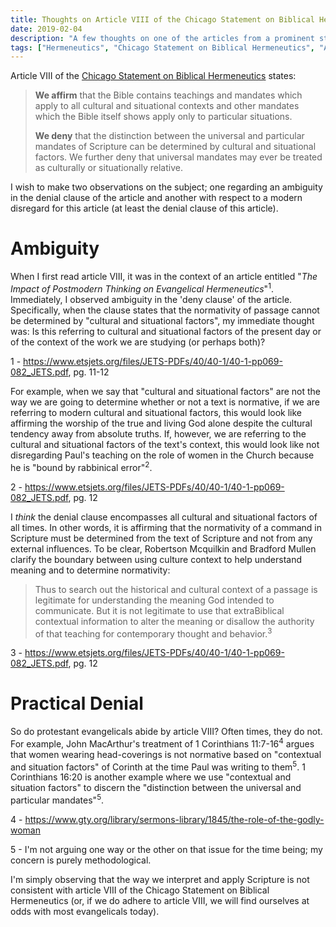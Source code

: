 ```yaml
---
title: Thoughts on Article VIII of the Chicago Statement on Biblical Hermeneutics
date: 2019-02-04
description: "A few thoughts on one of the articles from a prominent statement on Biblical Hermeneutics."
tags: ["Hermeneutics", "Chicago Statement on Biblical Hermeneutics", "Application", "International Council on Biblical Inerrancy", "Normativity"]
---
```


Article VIII of the [Chicago Statement on Biblical Hermeneutics](https://library.dts.edu/Pages/TL/Special/ICBI_2.pdf) states:

> **We affirm** that the Bible contains teachings and mandates which apply to all cultural and situational contexts and other mandates which the Bible itself shows apply only to particular situations.
> 
> **We deny** that the distinction between the universal and particular mandates of Scripture can be determined by cultural and situational factors. We further deny that universal mandates may ever be treated as culturally or situationally relative.

I wish to make two observations on the subject; one regarding an ambiguity in the denial clause of the article and another with respect to a modern disregard for this article (at least the denial clause of this article).

# Ambiguity

When I first read article VIII, it was in the context of an article entitled "*The Impact of Postmodern Thinking on Evangelical Hermeneutics*"<sup>1</sup>. Immediately, I observed ambiguity in the 'deny clause' of the article. Specifically, when the clause states that the normativity of passage cannot be determined by "cultural and situational factors", my immediate thought was: Is this referring to cultural and situational factors of the present day or of the context of the work we are studying (or perhaps both)?

<aside class="marginnote">
  <span class="noteNumber">1</span> - <a href="https://www.etsjets.org/files/JETS-PDFs/40/40-1/40-1-pp069-082_JETS.pdf" target="_blank">https://www.etsjets.org/files/JETS-PDFs/40/40-1/40-1-pp069-082_JETS.pdf</a>, pg. 11-12
</aside>

For example, when we say that "cultural and situational factors" are not the way we are going to determine whether or not a text is normative, if we are referring to modern cultural and situational factors, this would look like affirming the worship of the true and living God alone despite the cultural tendency away from absolute truths. If, however, we are referring to the cultural and situational factors of the text's context, this would look like not disregarding Paul's teaching on the role of women in the Church because he is "bound by rabbinical error"<sup>2</sup>.

<aside class="marginnote">
  <span class="noteNumber">2</span> - <a href="https://www.etsjets.org/files/JETS-PDFs/40/40-1/40-1-pp069-082_JETS.pdf" target="_blank">https://www.etsjets.org/files/JETS-PDFs/40/40-1/40-1-pp069-082_JETS.pdf</a>, pg. 12
</aside>

I *think* the denial clause encompasses all cultural and situational factors of all times. In other words, it is affirming that the normativity of a command in Scripture must be determined from the text of Scripture and not from any external influences. To be clear, Robertson Mcquilkin and Bradford Mullen clarify the boundary between using culture context to help understand meaning and to determine normativity:

> Thus to search out the historical and cultural context of a passage is legitimate for understanding the meaning God intended to communicate. But it is not legitimate to use that extraBiblical contextual information to alter the meaning or disallow the authority of that teaching for contemporary thought and behavior.<sup>3</sup>

<aside class="marginnote">
  <span class="noteNumber">3</span> - <a href="https://www.etsjets.org/files/JETS-PDFs/40/40-1/40-1-pp069-082_JETS.pdf" target="_blank">https://www.etsjets.org/files/JETS-PDFs/40/40-1/40-1-pp069-082_JETS.pdf</a>, pg. 12
</aside>

# Practical Denial

So do protestant evangelicals abide by article VIII? Often times, they do not. For example, John MacArthur's treatment of 1 Corinthians 11:7-16<sup>4</sup> argues that women wearing head-coverings is not normative based on "contextual and situation factors" of Corinth at the time Paul was writing to them<sup>5</sup>. 1 Corinthians 16:20 is another example where we use "contextual and situation factors" to discern the "distinction between the universal and particular mandates"<sup>5</sup>.

<aside class="marginnote">
  <p><span class="noteNumber">4</span> - <a href="https://www.gty.org/library/sermons-library/1845/the-role-of-the-godly-woman" target="_blank">https://www.gty.org/library/sermons-library/1845/the-role-of-the-godly-woman</a></p>
  <span class="noteNumber">5</span> - I'm not arguing one way or the other on that issue for the time being; my concern is purely methodological.
</aside>

I'm simply observing that the way we interpret and apply Scripture is not consistent with article VIII of the Chicago Statement on Biblical Hermeneutics (or, if we do adhere to article VIII, we will find ourselves at odds with most evangelicals today).
